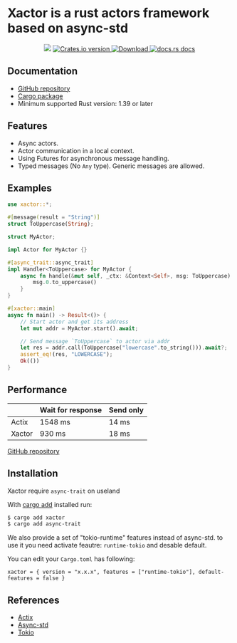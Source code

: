 # Xactor is a rust actors framework based on async-std

<div align="center">
  <!-- CI -->
  <img src="https://github.com/sunli829/potatonet/workflows/CI/badge.svg" />
  <!-- Crates version -->
  <a href="https://crates.io/crates/xactor">
    <img src="https://img.shields.io/crates/v/xactor.svg?style=flat-square"
    alt="Crates.io version" />
  </a>
  <!-- Downloads -->
  <a href="https://crates.io/crates/xactor">
    <img src="https://img.shields.io/crates/d/xactor.svg?style=flat-square"
      alt="Download" />
  </a>
  <!-- docs.rs docs -->
  <a href="https://docs.rs/xactor">
    <img src="https://img.shields.io/badge/docs-latest-blue.svg?style=flat-square"
      alt="docs.rs docs" />
  </a>
</div>

## Documentation

* [GitHub repository](https://github.com/sunli829/xactor)
* [Cargo package](https://crates.io/crates/xactor)
* Minimum supported Rust version: 1.39 or later

## Features

* Async actors.
* Actor communication in a local context.
* Using Futures for asynchronous message handling.
* Typed messages (No `Any` type). Generic messages are allowed.

## Examples

```rust
use xactor::*;

#[message(result = "String")]
struct ToUppercase(String);

struct MyActor;

impl Actor for MyActor {}

#[async_trait::async_trait]
impl Handler<ToUppercase> for MyActor {
    async fn handle(&mut self, _ctx: &Context<Self>, msg: ToUppercase) -> String {
        msg.0.to_uppercase()
    }
}

#[xactor::main]
async fn main() -> Result<()> {
    // Start actor and get its address
    let mut addr = MyActor.start().await;

    // Send message `ToUppercase` to actor via addr
    let res = addr.call(ToUppercase("lowercase".to_string())).await?;
    assert_eq!(res, "LOWERCASE");
    Ok(())
}
```

## Performance

|        |Wait for response|Send only|
|--------|-----------------|---------|
|Actix   |          1548 ms|    14 ms|
|Xactor  |           930 ms|    18 ms|

[GitHub repository](https://github.com/sunli829/xactor-benchmarks)

## Installation

Xactor require `async-trait` on useland

With [cargo add][cargo-add] installed run:

```sh
$ cargo add xactor
$ cargo add async-trait
```

We also provide a set of "tokio-runtime" features instead of async-std. 
to use it you need activate feautre: `runtime-tokio` and desable default.

You can edit your `Cargo.toml` has following:
```
xactor = { version = "x.x.x", features = ["runtime-tokio"], default-features = false }
```

[cargo-add]: https://github.com/killercup/cargo-edit

## References

* [Actix](https://github.com/actix/actix)
* [Async-std](https://github.com/async-rs/async-std)
* [Tokio](https://github.com/tokio-rs/tokio)
